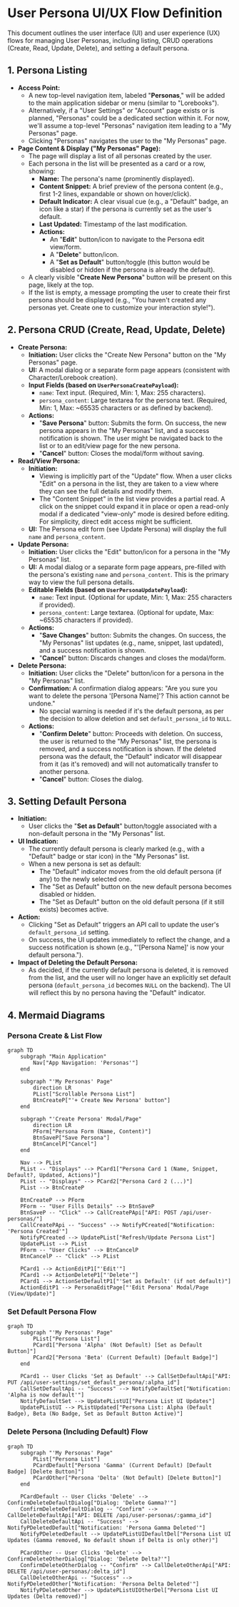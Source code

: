 # User Persona UI/UX Flow Definition

This document outlines the user interface (UI) and user experience (UX) flows for managing User Personas, including listing, CRUD operations (Create, Read, Update, Delete), and setting a default persona.

## 1. Persona Listing

*   **Access Point:**
    *   A new top-level navigation item, labeled "**Personas**," will be added to the main application sidebar or menu (similar to "Lorebooks").
    *   Alternatively, if a "User Settings" or "Account" page exists or is planned, "Personas" could be a dedicated section within it. For now, we'll assume a top-level "Personas" navigation item leading to a "My Personas" page.
    *   Clicking "Personas" navigates the user to the "My Personas" page.
*   **Page Content & Display ("My Personas" Page):**
    *   The page will display a list of all personas created by the user.
    *   Each persona in the list will be presented as a card or a row, showing:
        *   **Name:** The persona's name (prominently displayed).
        *   **Content Snippet:** A brief preview of the persona content (e.g., first 1-2 lines, expandable or shown on hover/click).
        *   **Default Indicator:** A clear visual cue (e.g., a "Default" badge, an icon like a star) if the persona is currently set as the user's default.
        *   **Last Updated:** Timestamp of the last modification.
        *   **Actions:**
            *   An "**Edit**" button/icon to navigate to the Persona edit view/form.
            *   A "**Delete**" button/icon.
            *   A "**Set as Default**" button/toggle (this button would be disabled or hidden if the persona is already the default).
    *   A clearly visible "**Create New Persona**" button will be present on this page, likely at the top.
    *   If the list is empty, a message prompting the user to create their first persona should be displayed (e.g., "You haven't created any personas yet. Create one to customize your interaction style!").

## 2. Persona CRUD (Create, Read, Update, Delete)

*   **Create Persona:**
    *   **Initiation:** User clicks the "Create New Persona" button on the "My Personas" page.
    *   **UI:** A modal dialog or a separate form page appears (consistent with Character/Lorebook creation).
    *   **Input Fields (based on `UserPersonaCreatePayload`):**
        *   `name`: Text input. (Required, Min: 1, Max: 255 characters).
        *   `persona_content`: Large textarea for the persona text. (Required, Min: 1, Max: ~65535 characters or as defined by backend).
    *   **Actions:**
        *   "**Save Persona**" button: Submits the form. On success, the new persona appears in the "My Personas" list, and a success notification is shown. The user might be navigated back to the list or to an edit/view page for the new persona.
        *   "**Cancel**" button: Closes the modal/form without saving.
*   **Read/View Persona:**
    *   **Initiation:**
        *   Viewing is implicitly part of the "Update" flow. When a user clicks "Edit" on a persona in the list, they are taken to a view where they can see the full details and modify them.
        *   The "Content Snippet" in the list view provides a partial read. A click on the snippet could expand it in place or open a read-only modal if a dedicated "view-only" mode is desired before editing. For simplicity, direct edit access might be sufficient.
    *   **UI:** The Persona edit form (see Update Persona) will display the full `name` and `persona_content`.
*   **Update Persona:**
    *   **Initiation:** User clicks the "Edit" button/icon for a persona in the "My Personas" list.
    *   **UI:** A modal dialog or a separate form page appears, pre-filled with the persona's existing `name` and `persona_content`. This is the primary way to view the full persona details.
    *   **Editable Fields (based on `UserPersonaUpdatePayload`):**
        *   `name`: Text input. (Optional for update, Min: 1, Max: 255 characters if provided).
        *   `persona_content`: Large textarea. (Optional for update, Max: ~65535 characters if provided).
    *   **Actions:**
        *   "**Save Changes**" button: Submits the changes. On success, the "My Personas" list updates (e.g., name, snippet, last updated), and a success notification is shown.
        *   "**Cancel**" button: Discards changes and closes the modal/form.
*   **Delete Persona:**
    *   **Initiation:** User clicks the "Delete" button/icon for a persona in the "My Personas" list.
    *   **Confirmation:** A confirmation dialog appears: "Are you sure you want to delete the persona '[Persona Name]'? This action cannot be undone."
        *   No special warning is needed if it's the default persona, as per the decision to allow deletion and set `default_persona_id` to `NULL`.
    *   **Actions:**
        *   "**Confirm Delete**" button: Proceeds with deletion. On success, the user is returned to the "My Personas" list, the persona is removed, and a success notification is shown. If the deleted persona was the default, the "Default" indicator will disappear from it (as it's removed) and will not automatically transfer to another persona.
        *   "**Cancel**" button: Closes the dialog.

## 3. Setting Default Persona

*   **Initiation:**
    *   User clicks the "**Set as Default**" button/toggle associated with a non-default persona in the "My Personas" list.
*   **UI Indication:**
    *   The currently default persona is clearly marked (e.g., with a "Default" badge or star icon) in the "My Personas" list.
    *   When a new persona is set as default:
        *   The "Default" indicator moves from the old default persona (if any) to the newly selected one.
        *   The "Set as Default" button on the new default persona becomes disabled or hidden.
        *   The "Set as Default" button on the old default persona (if it still exists) becomes active.
*   **Action:**
    *   Clicking "Set as Default" triggers an API call to update the user's `default_persona_id` setting.
    *   On success, the UI updates immediately to reflect the change, and a success notification is shown (e.g., "'[Persona Name]' is now your default persona.").
*   **Impact of Deleting the Default Persona:**
    *   As decided, if the currently default persona is deleted, it is removed from the list, and the user will no longer have an explicitly set default persona (`default_persona_id` becomes `NULL` on the backend). The UI will reflect this by no persona having the "Default" indicator.

## 4. Mermaid Diagrams

### Persona Create & List Flow

```mermaid
graph TD
    subgraph "Main Application"
        Nav["App Navigation: 'Personas'"]
    end

    subgraph "'My Personas' Page"
        direction LR
        PList["Scrollable Persona List"]
        BtnCreateP["'+ Create New Persona' button"]
    end

    subgraph "'Create Persona' Modal/Page"
        direction LR
        PForm["Persona Form (Name, Content)"]
        BtnSaveP["Save Persona"]
        BtnCancelP["Cancel"]
    end

    Nav --> PList
    PList -- "Displays" --> PCard1["Persona Card 1 (Name, Snippet, Default?, Updated, Actions)"]
    PList -- "Displays" --> PCard2["Persona Card 2 (...)"]
    PList --> BtnCreateP

    BtnCreateP --> PForm
    PForm -- "User Fills Details" --> BtnSaveP
    BtnSaveP -- "Click" --> CallCreatePApi["API: POST /api/user-personas/"]
    CallCreatePApi -- "Success" --> NotifyPCreated["Notification: 'Persona Created'"]
    NotifyPCreated --> UpdatePList["Refresh/Update Persona List"]
    UpdatePList --> PList
    PForm -- "User Clicks" --> BtnCancelP
    BtnCancelP -- "Click" --> PList

    PCard1 --> ActionEditP1["'Edit'"]
    PCard1 --> ActionDeleteP1["'Delete'"]
    PCard1 --> ActionSetDefaultP1["'Set as Default' (if not default)"]
    ActionEditP1 --> PersonaEditPage["'Edit Persona' Modal/Page (View/Update)"]
```

### Set Default Persona Flow

```mermaid
graph TD
    subgraph "'My Personas' Page"
        PList["Persona List"]
        PCard1["Persona 'Alpha' (Not Default) [Set as Default Button]"]
        PCard2["Persona 'Beta' (Current Default) [Default Badge]"]
    end

    PCard1 -- User Clicks 'Set as Default' --> CallSetDefaultApi["API: PUT /api/user-settings/set_default_persona/:alpha_id"]
    CallSetDefaultApi -- "Success" --> NotifyDefaultSet["Notification: 'Alpha is now default'"]
    NotifyDefaultSet --> UpdatePListUI["Persona List UI Updates"]
    UpdatePListUI --> PListUpdated["Persona List: Alpha (Default Badge), Beta (No Badge, Set as Default Button Active)"]
```

### Delete Persona (Including Default) Flow

```mermaid
graph TD
    subgraph "'My Personas' Page"
        PList["Persona List"]
        PCardDefault["Persona 'Gamma' (Current Default) [Default Badge] [Delete Button]"]
        PCardOther["Persona 'Delta' (Not Default) [Delete Button]"]
    end

    PCardDefault -- User Clicks 'Delete' --> ConfirmDeleteDefaultDialog["Dialog: 'Delete Gamma?'"]
    ConfirmDeleteDefaultDialog -- "Confirm" --> CallDeleteDefaultApi["API: DELETE /api/user-personas/:gamma_id"]
    CallDeleteDefaultApi -- "Success" --> NotifyPDeletedDefault["Notification: 'Persona Gamma Deleted'"]
    NotifyPDeletedDefault --> UpdatePListUIDefaultDel["Persona List UI Updates (Gamma removed, No default shown if Delta is only other)"]

    PCardOther -- User Clicks 'Delete' --> ConfirmDeleteOtherDialog["Dialog: 'Delete Delta?'"]
    ConfirmDeleteOtherDialog -- "Confirm" --> CallDeleteOtherApi["API: DELETE /api/user-personas/:delta_id"]
    CallDeleteOtherApi -- "Success" --> NotifyPDeletedOther["Notification: 'Persona Delta Deleted'"]
    NotifyPDeletedOther --> UpdatePListUIOtherDel["Persona List UI Updates (Delta removed)"]